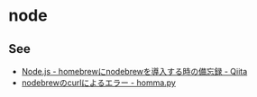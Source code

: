 # node

## See

* [Node.js - homebrewにnodebrewを導入する時の備忘録 - Qiita](http://qiita.com/tomson/items/8322e60216bbb6740bc3)
* [nodebrewのcurlによるエラー - homma.py](http://tumblr.rhythnn.net/post/125406763667/nodebrewerror)
